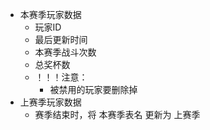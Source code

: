 - 本赛季玩家数据
	- 玩家ID
	- 最后更新时间
	- 本赛季战斗次数
	- 总奖杯数
	- ！！！注意：
		- 被禁用的玩家要删除掉
- 上赛季玩家数据
	- 赛季结束时，将 本赛季表名 更新为 上赛季